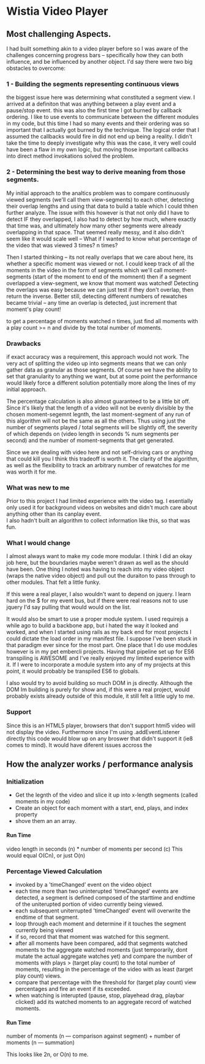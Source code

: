 # Wistia Video Player

## Most challenging Aspects. 

I had built something akin to a video player before so I was aware of the challenges  concerning progress bars – specifically how they  can both influence, and be influenced by another object. I'd say there were two big obstacles to overcome:

### 1 - Building the segments representing continuous views

the biggest issue here was determining what constituted a segment view. I arrived at a definiton that was anything between a play event and a pause/stop event. this was also the first time I got burned by callback ordering. I like to use events to communicate between the different modules in my code, but this time I had so many events and their ordering was so important that I actually got burned by the technique. The logical order that I assumed the callbacks would fire in did not end up being a reality. I didn't take the time to deeply investigate why this was the case, it very well could have been a flaw in my own logic, but moving those important callbacks into direct method invokations solved the problem.

### 2 - Determining the best way to derive meaning from those segments.

My initial approach to the analtics problem was to compare continuously viewed segments (we'll call them view-segments) to each other, detecting their overlap lengths and using that data to build a table which I could thhen further analyze. The issue with this however is that not only did I have to detect IF they overlapped, I also had to detect by how much, where exactly that time was, and ultimately how many other segments were already overlapping in that space. That seemed really messy, and it also didn't seem like it would scale well – What if I wanted to know what percentage of the video that was viewed 3 times? n times?

Then I started thinking – its not really overlaps that we care about here, its whether a specific moment was viewed or not. I could keep track of all the moments in the video in the form of segments which we'll call moment-segments (start of the moment to end of the momnent) then if a segment overlapped a view-segment, we know that moment was watched! Detecting the overlaps was easy because we can just test if they don't overlap, then return the inverse. Better still, detecting different numbers of rewatches became trivial – any time an overlap is detected, just increment that moment's play count! 

to get a percentage of moments watched n times, just find all moments with a play count >= n and divide by the total number of moments. 


### Drawbacks
if exact accuracy was a requirement, this approach would not work. The very act of splitting the video up into segments means that we can only gather data as granular as those segments. Of course we have the ability to set that granularity to anything we want, but at some point the performance would likely force a different solution potentially more along the lines of my initial approach. 

The percentage calculation is also almost guaranteed to be a little bit off. Since it's likely that the length of a video will not be evenly divisible by the chosen moment-segemnt legnth, the last moment-segment of any run of this algorithm will not be the same as all the others. Thus using just the number of segments played / total segments will be slightly off, the severity of which depends on (video length in seconds % num segments per second) and the number of moment-segments that get generated.

Since we are dealing with video here and not self-driving cars or anything that could kill you I think this tradeoff is worth it. The clarity of the algorithm, as well as the flexibility to track an arbitrary number of rewatches for me was worth it for me. 


### What was new to me
Prior to this project I had limited experience with the video tag. I esentially only used it for background videos on websites and didn't much care about anything other than its canplay event.  
I also hadn't built an algorithm to collect information like this, so that was fun. 

### What I would change
I almost always want to make my code more modular. I think I did an okay job here, but the boundaries maybe weren't drawn as well as the should have been. One thing I noted was having to reach into my video object (wraps the native video object) and pull out the duraiton to pass through to other modules. That felt a little funky. 

If this were a real player, I also wouldn't want to depend on jquery. I learn hard on the $ for my event bus, but if there were real reasons not to use jquery I'd say pulling that would would on the list. 

It would also be smart to use a proper module system. I used requirejs a while ago to build a backbone app, but i hated the way it looked and worked, and when I started using rails as my back end for most projects I could dictate the load order in my manifest file. I suppose I've been stuck in that paradigm ever since for the most part. One place that I do use modules however is in my pet embercli projects. Having that pipeline set up for ES6 transpiling is AWESOME and I've really enjoyed my limited experience with it. If I were to incorporate a module system into any of my projects at this point, it would probably be transpiled ES6 to globals. 

I also would try to avoid building so much DOM in js directly. Although the DOM Im building is purely for show and, if this were a real project, would probably exists already outside of this module, it still felt a little ugly to me. 

### Support
Since this is an HTML5 player, browsers that don't support html5 video will not display the video. Furthermore since I'm using .addEventListener directly this code would blow up on any broswer that didn't support it (ie8 comes to mind). It would have diferent issues accross the 

## How the analyzer works / performance analysis
  
### Initialization
  
- Get the legnth of the video and slice it up into x-length segments (called moments in my code)
- Create an object for each moment with a start, end, plays, and index property
- shove them an an array.

#### Run Time
video length in seconds (n) * number of moments per second (c)
This would equal O(Cn), or just O(n)


### Percentage Viewed Calculation
- invoked by a 'timeChanged' event on the video object
- each time more than two uninterupted 'timeChanged' events are detected, a segment is defined composed of the starttime and endtime of the uniterupted portion of video currently being viewed.
- each subsequent uniterrupted 'timeChanged' event will overwrite the endtime of that segment. 
- loop through each moment and determine if it touches the segment currently being viewed
- if so, record that that moment was watched for this segment.
- after all moments have been compared, add that segments watched moments to the aggregate watched moments (just temporarily, dont mutate the actual aggregate watches yet) and compare the number of moments with plays > (target play count) to the total number of moments, resulting in the percentage of the video with as least (target play count) views.
- compare that percentage with the threshold for (target play count) view percentages and fire an event if its exceeded.
- when watching is interupted (pause, stop, playehead drag, playbar clicked) add its watched moments to an aggregate record of watched moments.

#### Run Time
number of moments (n —  comparison against segment) + number of moments (n —  summation) 

This looks like 2n, or O(n) to me. 









